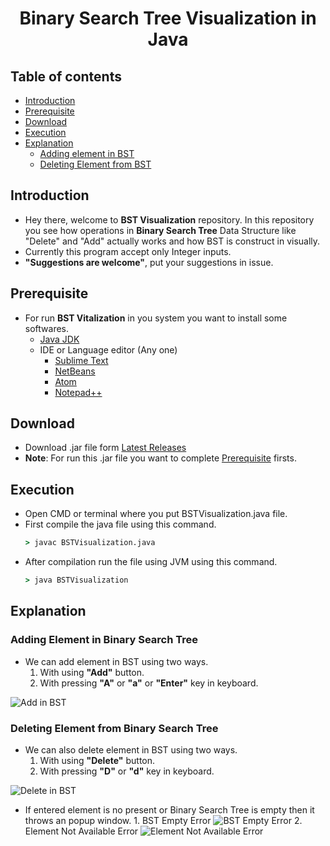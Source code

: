 <h1 align="center"> Binary Search Tree Visualization in Java</h1>

## Table of contents

- [Introduction](#introduction)
- [Prerequisite](#prerequisite)
- [Download](#download)
- [Execution](#execution)
- [Explanation](#explanation)
  - [Adding element in BST](#adding-element-in-binary-search-tree)
  - [Deleting Element from BST](#deleting-element-from-binary-search-tree)

## Introduction

- Hey there, welcome to **BST Visualization** repository. In this repository you see how operations in **Binary Search Tree** Data Structure like "Delete" and "Add" actually works and how BST is construct in visually.
- Currently this program accept only Integer inputs.
- **"Suggestions are welcome"**, put your suggestions in issue.

## Prerequisite

- For run **BST Vitalization** in you system you want to install some softwares.
  - [Java JDK ](https://www.oracle.com/in/java/technologies/javase-downloads.html "Java JDK")
  - IDE or Language editor (Any one)
    - [Sublime Text](https://www.sublimetext.com/ "Sublime Text")
    - [NetBeans](https://netbeans.org/ "NetBeans IDE")
    - [Atom](https://atom.io/ "Atom")
    - [Notepad++](https://notepad-plus-plus.org/downloads/ "Notepad++")

## Download

- Download .jar file form [Latest Releases](https://github.com/urvesh254/BST-Visualization/releases "Download")
- **Note**: For run this .jar file you want to complete [Prerequisite](#prerequisite) firsts.

## Execution

- Open CMD or terminal where you put BSTVisualization.java file.
- First compile the java file using this command.
  ```cmd
  > javac BSTVisualization.java
  ```
- After compilation run the file using JVM using this command.
  ```cmd
  > java BSTVisualization
  ```

## Explanation

### Adding Element in Binary Search Tree

- We can add element in BST using two ways.
  1.  With using **"Add"** button.
  2.  With pressing **"A"** or **"a"** or **"Enter"** key in keyboard.

![Add in BST](https://user-images.githubusercontent.com/55116730/102015789-a6009c00-3d83-11eb-8ae9-bf47b3fd6c67.gif "Adding Element in BST")

### Deleting Element from Binary Search Tree

- We can also delete element in BST using two ways.
  1.  With using **"Delete"** button.
  2.  With pressing **"D"** or **"d"** key in keyboard.

![Delete in BST](https://user-images.githubusercontent.com/55116730/102015791-a9942300-3d83-11eb-9c0f-4befc0288583.gif)

- If entered element is no present or Binary Search Tree is empty then it throws an popup window. 1. BST Empty Error
  ![BST Empty Error](https://user-images.githubusercontent.com/55116730/102014950-9b8fd380-3d7e-11eb-845b-9ff621e5c559.jpg "BST Empty Error") 2. Element Not Available Error
  ![Element Not Available Error](https://user-images.githubusercontent.com/55116730/102014949-9a5ea680-3d7e-11eb-9288-d9d3bc018ba8.jpg "Element Not Available Error")
